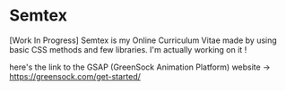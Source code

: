# Semtex
[Work In Progress] Semtex is my Online Curriculum Vitae made by using basic CSS methods and few libraries. I'm actually working on it !

here's the link to the GSAP (GreenSock Animation Platform) website -> https://greensock.com/get-started/
